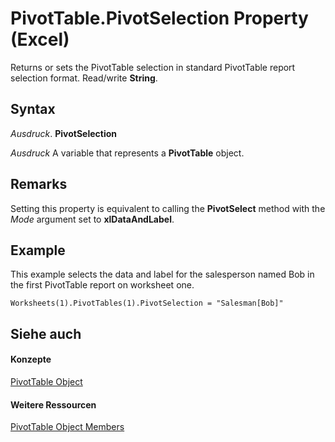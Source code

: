 
# PivotTable.PivotSelection Property (Excel)

Returns or sets the PivotTable selection in standard PivotTable report selection format. Read/write  **String**.


## Syntax

 _Ausdruck_. **PivotSelection**

 _Ausdruck_ A variable that represents a **PivotTable** object.


## Remarks

Setting this property is equivalent to calling the  **PivotSelect** method with the _Mode_ argument set to **xlDataAndLabel**.


## Example

This example selects the data and label for the salesperson named Bob in the first PivotTable report on worksheet one.


```
Worksheets(1).PivotTables(1).PivotSelection = "Salesman[Bob]"
```


## Siehe auch


#### Konzepte


[PivotTable Object](a9c1d4a0-78a9-f9a6-6daf-91cb63e45842.md)
#### Weitere Ressourcen


[PivotTable Object Members](http://msdn.microsoft.com/library/8e8d1692-cf32-63c6-a1f6-54ddcc2a4964%28Office.15%29.aspx)